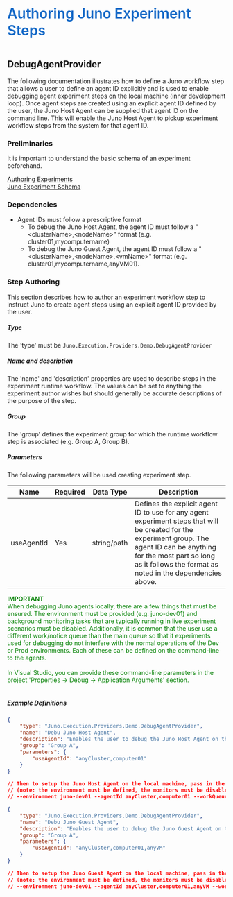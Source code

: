 ﻿<div style="font-size:24pt;font-weight:600;color:#1569C7">Authoring Juno Experiment Steps</div>
<br/>

## DebugAgentProvider
The following documentation illustrates how to define a Juno workflow step that allows a user to define an agent ID explicitly and is used to enable debugging agent experiment steps
on the local machine (inner development loop). Once agent steps are created using an explicit agent ID defined by the user, the Juno Host Agent can be supplied that agent ID on the
command line. This will enable the Juno Host Agent to pickup experiment workflow steps from the system for that agent ID.

### Preliminaries
It is important to understand the basic schema of an experiment beforehand.

[Authoring Experiments](./Authoring-Experiments.md)  
[Juno Experiment Schema](./Authoring-ExperimentSchema.md)

### Dependencies

* Agent IDs must follow a prescriptive format
  * To debug the Juno Host Agent, the agent ID must follow a "&lt;clusterName&gt;,&lt;nodeName&gt;" format (e.g. cluster01,mycomputername)
  * To debug the Juno Guest Agent, the agent ID must follow a "&lt;clusterName&gt;,&lt;nodeName&gt;,&lt;vmName&gt;" format (e.g. cluster01,mycomputername,anyVM01).

### Step Authoring
This section describes how to author an experiment workflow step to instruct Juno to create agent steps using an explicit agent ID provided by the user.

##### Type
The 'type' must be ```Juno.Execution.Providers.Demo.DebugAgentProvider```

##### Name and description
The 'name' and 'description' properties are used to describe steps in the experiment runtime workflow.  The values can be set to anything the experiment
author wishes but should generally be accurate descriptions of the purpose of the step.

##### Group
The 'group' defines the experiment group for which the runtime workflow step is associated (e.g. Group A, Group B).

##### Parameters
The following parameters will be used creating experiment step.

| Name                 | Required   | Data Type         | Description                |
| -------------------- | ---------- | ----------------- | -------------------------- |
| useAgentId           | Yes        | string/path       | Defines the explicit agent ID to use for any agent experiment steps that will be created for the experiment group. The agent ID can be anything for the most part so long as it follows the format as noted in the dependencies above.

<div style="color:green">
<div style="font-weight:600">IMPORTANT</div>
When debugging Juno agents locally, there are a few things that must be ensured. The environment must be provided (e.g. juno-dev01) and background monitoring tasks that
are typically running in live experiment scenarios must be disabled. Additionally, it is common that the user use a different work/notice queue than the main queue so that
it experiments used for debugging do not interfere with the normal operations of the Dev or Prod environments. Each of these can be defined on the command-line to the agents.
<br/><br/>
In Visual Studio, you can provide these command-line parameters in the project 'Properties -> Debug -> Application Arguments' section.
</div>
<br/>

##### Example Definitions
``` json
{
    "type": "Juno.Execution.Providers.Demo.DebugAgentProvider",
    "name": "Debu Juno Host Agent",
    "description": "Enables the user to debug the Juno Host Agent on their local system for steps associated with Group A.",
    "group": "Group A",
    "parameters": {
        "useAgentId": "anyCluster,computer01"
    }
}

// Then to setup the Juno Host Agent on the local machine, pass in the following command-line parameters:
// (note: the environment must be defined, the monitors must be disabled and the work queue must be defined)
// --environment juno-dev01 --agentId anyCluster,computer01 --workQueue experimentnotices-brdeyo --disableMonitors

{
    "type": "Juno.Execution.Providers.Demo.DebugAgentProvider",
    "name": "Debu Juno Guest Agent",
    "description": "Enables the user to debug the Juno Guest Agent on their local system for steps associated with Group A.",
    "group": "Group A",
    "parameters": {
        "useAgentId": "anyCluster,computer01,anyVM"
    }
}

// Then to setup the Juno Guest Agent on the local machine, pass in the following command-line parameters:
// (note: the environment must be defined, the monitors must be disabled and the work queue must be defined)
// --environment juno-dev01 --agentId anyCluster,computer01,anyVM --workQueue experimentnotices-brdeyo --disableMonitors
```